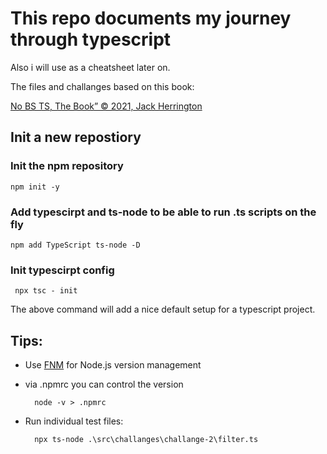 # This repo documents my journey through typescript

Also i will use as a cheatsheet later on. 

The files and challanges based on this book:

[No BS TS, The Book” © 2021, Jack Herrington](https://no-bs-ts.myshopify.com/)

## Init a new repostiory

### Init the npm repository
```
npm init -y
```
### Add typescirpt and ts-node to be able to run .ts scripts on the fly
```
npm add TypeScript ts-node -D
```
### Init typescirpt config
```
 npx tsc - init
```

The above command will add a nice default setup for a typescript project.


## Tips:
* Use [FNM](https://github.com/Schniz/fnm) for Node.js version management
* via .npmrc you can control the version 

        node -v > .npmrc

* Run individual test files:

        npx ts-node .\src\challanges\challange-2\filter.ts